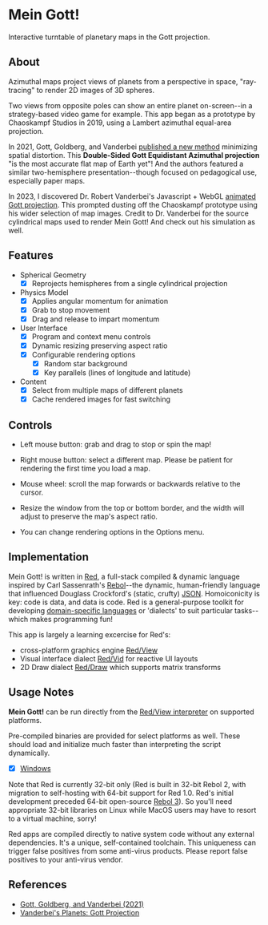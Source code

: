 # Mein Gott!
Interactive turntable of planetary maps in the Gott projection.

## About

Azimuthal maps project views of planets from a perspective in space, "ray-tracing" to render 2D images of 3D spheres.

Two views from opposite poles can show an entire planet on-screen--in a strategy-based video game for example. This app began as a prototype by Chaoskampf Studios in 2019, using a Lambert azimuthal equal-area projection.

In 2021, Gott, Goldberg, and Vanderbei [published a new method](https://arxiv.org/ftp/arxiv/papers/2102/2102.08176.pdf) minimizing spatial distortion. This **Double-Sided Gott Equidistant Azimuthal projection** "is the most accurate flat map of Earth yet"! And the authors featured a similar two-hemisphere presentation--though focused on pedagogical use, especially paper maps.

In 2023, I discovered Dr. Robert Vanderbei's Javascript + WebGL [animated Gott projection](https://vanderbei.princeton.edu/planets_webgl/GottPlanets.html). This prompted dusting off the Chaoskampf prototype using his wider selection of map images. Credit to Dr. Vanderbei for the source cylindrical maps used to render Mein Gott! And check out his simulation as well.

## Features

- Spherical Geometry
	- [x] Reprojects hemispheres from a single cylindrical projection

- Physics Model
	- [x] Applies angular momentum for animation
	- [x] Grab to stop movement
	- [x] Drag and release to impart momentum

- User Interface
	- [x] Program and context menu controls
	- [x] Dynamic resizing preserving aspect ratio
	- [x] Configurable rendering options
		- [x] Random star background
		- [x] Key parallels (lines of longitude and latitude)

- Content
	- [x] Select from multiple maps of different planets
	- [x] Cache rendered images for fast switching

## Controls

- Left mouse button: grab and drag to stop or spin the map!

- Right mouse button: select a different map. Please be patient for rendering the first time you load a map.

- Mouse wheel: scroll the map forwards or backwards relative to the cursor.

- Resize the window from the top or bottom border, and the width will adjust to preserve the map's aspect ratio.

- You can change rendering options in the Options menu.

## Implementation

Mein Gott! is written in [Red](https://www.red-lang.org/p/about.html), a full-stack compiled & dynamic language inspired by Carl Sassenrath's [Rebol](http://www.rebol.com/)--the dynamic, human-friendly language that influenced Douglass Crockford's (static, crufty) [JSON](https://web.archive.org/web/20160310062651/http://www.dzone.com/links/the_making_of_json_by_douglas_crockford_an_influe.html). Homoiconicity is key: code is data, and data is code. Red is a general-purpose toolkit for developing [domain-specific languages](https://en.wikipedia.org/wiki/Domain-specific_language) or 'dialects' to suit particular tasks--which makes programming fun!

This app is largely a learning excercise for Red's:
- cross-platform graphics engine [Red/View](https://github.com/red/docs/blob/master/en/view.adoc)
- Visual interface dialect [Red/Vid](https://github.com/red/docs/blob/master/en/vid.adoc) for reactive UI layouts
- 2D Draw dialect [Red/Draw](https://github.com/red/docs/blob/master/en/draw.adoc) which supports matrix transforms

## Usage Notes

**Mein Gott!** can be run directly from the [Red/View interpreter](https://www.red-lang.org/p/download.html) on supported platforms.

Pre-compiled binaries are provided for select platforms as well. These should load and initialize much faster than interpreting the script dynamically.
- [x] [Windows](mein-gott.zip)

Note that Red is currently 32-bit only (Red is built in 32-bit Rebol 2, with migration to self-hosting with 64-bit support for Red 1.0. Red's initial development preceded 64-bit open-source [Rebol 3](https://github.com/rebol/rebol)). So you'll need appropriate 32-bit libraries on Linux while MacOS users may have to resort to a virtual machine, sorry!

Red apps are compiled directly to native system code without any external dependencies. It's a unique, self-contained toolchain. This uniqueness can trigger false positives from some anti-virus products. Please report false positives to your anti-virus vendor.

## References

- [Gott, Goldberg, and Vanderbei (2021)](https://arxiv.org/ftp/arxiv/papers/2102/2102.08176.pdf)
- [Vanderbei's Planets: Gott Projection](https://vanderbei.princeton.edu/planets_webgl/GottPlanets.html)
